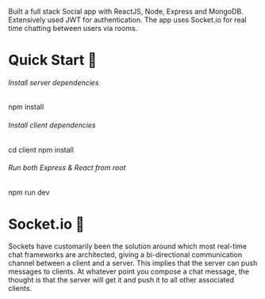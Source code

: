 ﻿Built a full stack Social app with ReactJS, Node, Express and MongoDB. Extensively used JWT for authentication. The app uses Socket.io for real time chatting between users via rooms.

# Quick Start 🚀

###### Install server dependencies
npm install

###### Install client dependencies
cd client
npm install

###### Run both Express & React from root
npm run dev

# Socket.io 💬

Sockets have customarily been the solution around which most real-time chat frameworks are architected, giving a bi-directional communication channel between a client and a server. 
This implies that the server can push messages to clients. At whatever point you compose a chat message, the thought is that the server will get it and push it to all other associated clients.

